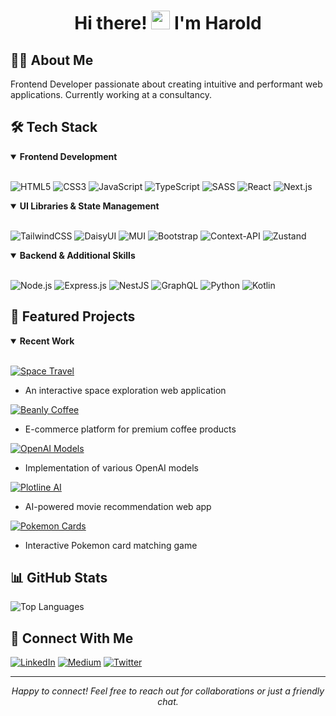 <div align="center">
  <h1>
    Hi there! <img src="https://raw.githubusercontent.com/MartinHeinz/MartinHeinz/master/wave.gif" width="30px" height="30px"> I'm Harold
  </h1>
</div>

## 👨‍💻 About Me
Frontend Developer passionate about creating intuitive and performant web applications. Currently working at a consultancy.

## 🛠️ Tech Stack
<details open>
<summary><b>Frontend Development</b></summary>
<br>

![HTML5](https://img.shields.io/badge/HTML5-E34F26?style=for-the-badge&logo=html5&logoColor=white)
![CSS3](https://img.shields.io/badge/CSS3-1572B6?style=for-the-badge&logo=css3&logoColor=white)
![JavaScript](https://img.shields.io/badge/JavaScript-F7DF1E?style=for-the-badge&logo=javascript&logoColor=black)
![TypeScript](https://img.shields.io/badge/TypeScript-007ACC?style=for-the-badge&logo=typescript&logoColor=white)
![SASS](https://img.shields.io/badge/SASS-hotpink.svg?style=for-the-badge&logo=SASS&logoColor=white)
![React](https://img.shields.io/badge/react-%2320232a.svg?style=for-the-badge&logo=react&logoColor=%2361DAFB)
![Next.js](https://img.shields.io/badge/Next-black?style=for-the-badge&logo=next.js&logoColor=white)
</details>

<details open>
<summary><b>UI Libraries & State Management</b></summary>
<br>

![TailwindCSS](https://img.shields.io/badge/tailwindcss-%2338B2AC.svg?style=for-the-badge&logo=tailwind-css&logoColor=white)
![DaisyUI](https://img.shields.io/badge/daisyui-5A0EF8?style=for-the-badge&logo=daisyui&logoColor=white)
![MUI](https://img.shields.io/badge/materialui-%230081CB.svg?style=for-the-badge&logo=material-ui&logoColor=white)
![Bootstrap](https://img.shields.io/badge/bootstrap-%23563D7C.svg?style=for-the-badge&logo=bootstrap&logoColor=white)
![Context-API](https://img.shields.io/badge/Context--Api-000000?style=for-the-badge&logo=react)
![Zustand](https://img.shields.io/badge/zustand-%2320232a.svg?style=for-the-badge&logo=react&logoColor=%2361DAFB)
</details>

<details open>
<summary><b>Backend & Additional Skills</b></summary>
<br>

![Node.js](https://img.shields.io/badge/node.js-6DA55F?style=for-the-badge&logo=node.js&logoColor=white)
![Express.js](https://img.shields.io/badge/express.js-%23404d59.svg?style=for-the-badge&logo=express&logoColor=%2361DAFB)
![NestJS](https://img.shields.io/badge/nestjs-%23E0234E.svg?style=for-the-badge&logo=nestjs&logoColor=white)
![GraphQL](https://img.shields.io/badge/-GraphQL-E10098?style=for-the-badge&logo=graphql&logoColor=white)
![Python](https://img.shields.io/badge/python-3670A0?style=for-the-badge&logo=python&logoColor=ffdd54)
![Kotlin](https://img.shields.io/badge/kotlin-%237F52FF.svg?style=for-the-badge&logo=kotlin&logoColor=white)
</details>

## 🚀 Featured Projects

<details open>
<summary><b>Recent Work</b></summary>
<br>

[![Space Travel](https://img.shields.io/badge/Space%20Travel-black?style=for-the-badge&logo=github)](https://github.com/CodeHunt101/space-travel)
- An interactive space exploration web application

[![Beanly Coffee](https://img.shields.io/badge/Beanly%20Coffee-brown?style=for-the-badge&logo=github)](https://github.com/CodeHunt101/beanly-coffee)
- E-commerce platform for premium coffee products

[![OpenAI Models](https://img.shields.io/badge/OpenAI%20Models-412991?style=for-the-badge&logo=openai)](https://github.com/CodeHunt101/openai-models)
- Implementation of various OpenAI models

[![Plotline AI](https://img.shields.io/badge/Plotline%20AI-black?style=for-the-badge&logo=github)](https://github.com/CodeHunt101/plotline-ai)
- AI-powered movie recommendation web app

[![Pokemon Cards](https://img.shields.io/badge/Pokemon%20Cards-E4405F?style=for-the-badge&logo=pokemon)](https://github.com/CodeHunt101/pokemon-matching-cards-project-phase-2)
- Interactive Pokemon card matching game
</details>

## 📊 GitHub Stats
![Top Languages](https://github-readme-stats.vercel.app/api/top-langs/?username=CodeHunt101&layout=compact&theme=tokyonight&hide=ruby)

## 🤝 Connect With Me
[![LinkedIn](https://img.shields.io/badge/linkedin-%230077B5.svg?style=for-the-badge&logo=linkedin&logoColor=white)](https://www.linkedin.com/in/harold-torres-marino/)
[![Medium](https://img.shields.io/badge/Medium-12100E?style=for-the-badge&logo=medium&logoColor=white)](https://haroldtm55.medium.com/)
[![Twitter](https://img.shields.io/badge/twitter-%231DA1F2.svg?style=for-the-badge&logo=Twitter&logoColor=white)](https://twitter.com/CodeHunt101)

---
<div align="center">
  <i>Happy to connect! Feel free to reach out for collaborations or just a friendly chat.</i>
</div>
